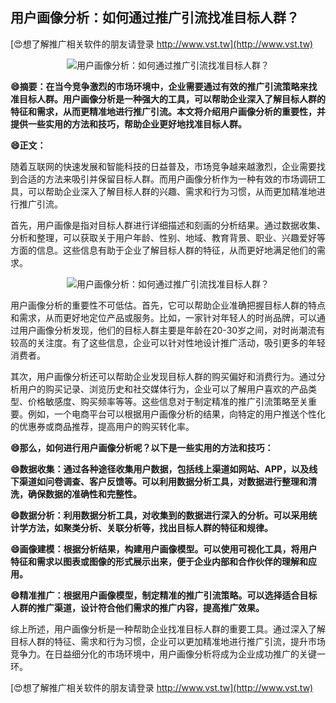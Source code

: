 ## **用户画像分析：如何通过推广引流找准目标人群？**

[😍想了解推广相关软件的朋友请登录 http://www.vst.tw](http://www.vst.tw)

 <center><img src="https://vst.tw/MP4/tuiguang/png/2.png" alt="用户画像分析：如何通过推广引流找准目标人群？"></center>

**😄摘要：在当今竞争激烈的市场环境中，企业需要通过有效的推广引流策略来找准目标人群。用户画像分析是一种强大的工具，可以帮助企业深入了解目标人群的特征和需求，从而更精准地进行推广引流。本文将介绍用户画像分析的重要性，并提供一些实用的方法和技巧，帮助企业更好地找准目标人群。**

**😄正文：**

随着互联网的快速发展和智能科技的日益普及，市场竞争越来越激烈，企业需要找到合适的方法来吸引并保留目标人群。而用户画像分析作为一种有效的市场调研工具，可以帮助企业深入了解目标人群的兴趣、需求和行为习惯，从而更加精准地进行推广引流。

首先，用户画像是指对目标人群进行详细描述和刻画的分析结果。通过数据收集、分析和整理，可以获取关于用户年龄、性别、地域、教育背景、职业、兴趣爱好等方面的信息。这些信息有助于企业了解目标人群的特征，从而更好地满足他们的需求。

 <center><img src="https://vst.tw/MP4/tuiguang/png/4.png" alt="用户画像分析：如何通过推广引流找准目标人群？"></center>

用户画像分析的重要性不可低估。首先，它可以帮助企业准确把握目标人群的特点和需求，从而更好地定位产品或服务。比如，一家针对年轻人的时尚品牌，可以通过用户画像分析发现，他们的目标人群主要是年龄在20-30岁之间，对时尚潮流有较高的关注度。有了这些信息，企业可以针对性地设计推广活动，吸引更多的年轻消费者。

其次，用户画像分析还可以帮助企业发现目标人群的购买偏好和消费行为。通过分析用户的购买记录、浏览历史和社交媒体行为，企业可以了解用户喜欢的产品类型、价格敏感度、购买频率等等。这些信息对于制定精准的推广引流策略至关重要。例如，一个电商平台可以根据用户画像分析的结果，向特定的用户推送个性化的优惠券或商品推荐，提高用户的购买转化率。

**😄那么，如何进行用户画像分析呢？以下是一些实用的方法和技巧：**

**😄数据收集：通过各种途径收集用户数据，包括线上渠道如网站、APP，以及线下渠道如问卷调查、客户反馈等。可以利用数据分析工具，对数据进行整理和清洗，确保数据的准确性和完整性。**

**😄数据分析：利用数据分析工具，对收集到的数据进行深入的分析。可以采用统计学方法，如聚类分析、关联分析等，找出目标人群的特征和规律。**

**😄画像建模：根据分析结果，构建用户画像模型。可以使用可视化工具，将用户特征和需求以图表或图像的形式展示出来，便于企业内部和合作伙伴的理解和应用。**

**😄精准推广：根据用户画像模型，制定精准的推广引流策略。可以选择适合目标人群的推广渠道，设计符合他们需求的推广内容，提高推广效果。**

综上所述，用户画像分析是一种帮助企业找准目标人群的重要工具。通过深入了解目标人群的特征、需求和行为习惯，企业可以更加精准地进行推广引流，提升市场竞争力。在日益细分化的市场环境中，用户画像分析将成为企业成功推广的关键一环。

[😍想了解推广相关软件的朋友请登录 http://www.vst.tw](http://www.vst.tw)



